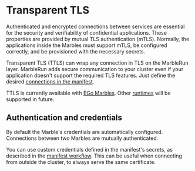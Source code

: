 # Transparent TLS

Authenticated and encrypted connections between services are essential for the security and verifiability of confidential applications. These properties are provided by mutual TLS authentication (mTLS). Normally, the applications inside the Marbles must support mTLS, be configured correctly, and be provisioned with the necessary secrets.

Transparent TLS (TTLS) can wrap any connection in TLS on the MarbleRun layer. MarbleRun adds secure communication to your cluster even if your application doesn't support the required TLS features. Just define the desired [connections in the manifest](../workflows/define-manifest.md#tls).

TTLS is currently available with [EGo Marbles](../building-enclaves/ego.md). Other [runtimes](../features/runtimes.md) will be supported in future.

## Authentication and credentials
By default the Marble's credentials are automatically configured. Connections between two Marbles are mutually authenticated.

You can use custom credentials defined in the manifest's secrets, as described in the [manifest workflow](../workflows/define-manifest.md#tls). This can be useful when connecting from outside the cluster, to always serve the same certificate.
